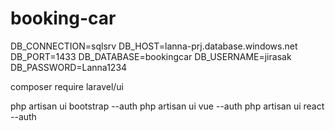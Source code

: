 # booking-car


DB_CONNECTION=sqlsrv
DB_HOST=lanna-prj.database.windows.net
DB_PORT=1433
DB_DATABASE=bookingcar
DB_USERNAME=jirasak
DB_PASSWORD=Lanna1234


composer require laravel/ui

php artisan ui bootstrap --auth
php artisan ui vue --auth
php artisan ui react --auth
